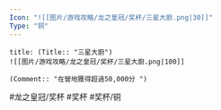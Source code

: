 ```yaml
---
Icon: "![[图片/游戏攻略/龙之皇冠/奖杯/三星大廚.png|30]]"
Type: "铜"
---
```

```ad-common-bronze-trophy
title: (Title:: "三星大廚")
![[图片/游戏攻略/龙之皇冠/奖杯/三星大廚.png|100]]

(Comment:: "在營地獲得超過50,000分 ")
```

#龙之皇冠/奖杯 #奖杯 #奖杯/铜
